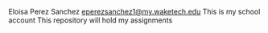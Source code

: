 Eloisa Perez Sanchez eperezsanchez1@my.waketech.edu
This is my school account
This repository will hold my assignments